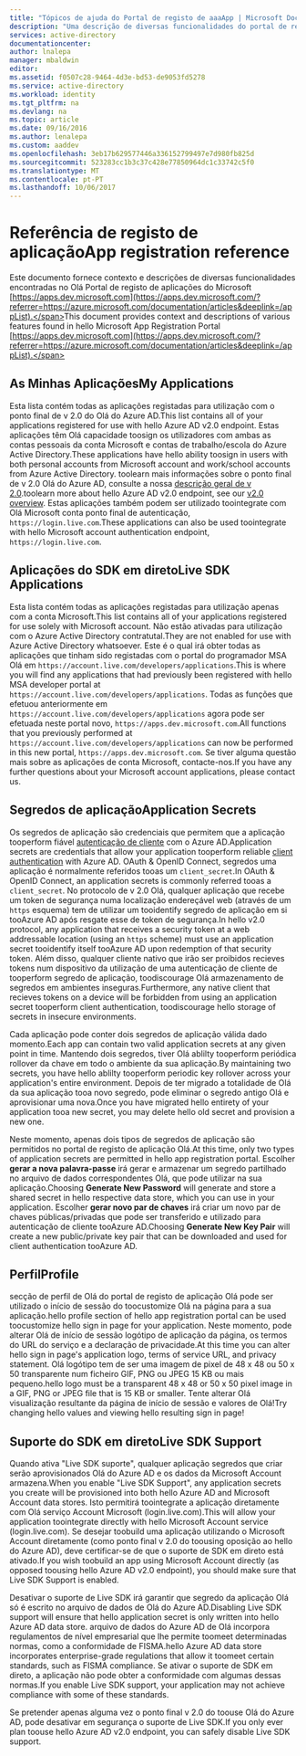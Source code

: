 ```yaml
---
title: "Tópicos de ajuda do Portal de registo de aaaApp | Microsoft Docs"
description: "Uma descrição de diversas funcionalidades do portal de registo de aplicação do Olá Microsoft."
services: active-directory
documentationcenter: 
author: lnalepa
manager: mbaldwin
editor: 
ms.assetid: f0507c28-9464-4d3e-bd53-de9053fd5278
ms.service: active-directory
ms.workload: identity
ms.tgt_pltfrm: na
ms.devlang: na
ms.topic: article
ms.date: 09/16/2016
ms.author: lenalepa
ms.custom: aaddev
ms.openlocfilehash: 3eb17b629577446a336152799497e7d980fb825d
ms.sourcegitcommit: 523283cc1b3c37c428e77850964dc1c33742c5f0
ms.translationtype: MT
ms.contentlocale: pt-PT
ms.lasthandoff: 10/06/2017
---
```

# <a name="app-registration-reference"></a><span data-ttu-id="fac64-103">Referência de registo de aplicação</span><span class="sxs-lookup"><span data-stu-id="fac64-103">App registration reference</span></span>
<span data-ttu-id="fac64-104">Este documento fornece contexto e descrições de diversas funcionalidades encontradas no Olá Portal de registo de aplicações do Microsoft [https://apps.dev.microsoft.com](https://apps.dev.microsoft.com/?referrer=https://azure.microsoft.com/documentation/articles&deeplink=/appList).</span><span class="sxs-lookup"><span data-stu-id="fac64-104">This document provides context and descriptions of various features found in hello Microsoft App Registration Portal [https://apps.dev.microsoft.com](https://apps.dev.microsoft.com/?referrer=https://azure.microsoft.com/documentation/articles&deeplink=/appList).</span></span>

## <a name="my-applications"></a><span data-ttu-id="fac64-105">As Minhas Aplicações</span><span class="sxs-lookup"><span data-stu-id="fac64-105">My Applications</span></span>
<span data-ttu-id="fac64-106">Esta lista contém todas as aplicações registadas para utilização com o ponto final de v 2.0 do Olá do Azure AD.</span><span class="sxs-lookup"><span data-stu-id="fac64-106">This list contains all of your applications registered for use with hello Azure AD v2.0 endpoint.</span></span>  <span data-ttu-id="fac64-107">Estas aplicações têm Olá capacidade toosign os utilizadores com ambas as contas pessoais da conta Microsoft e contas de trabalho/escola do Azure Active Directory.</span><span class="sxs-lookup"><span data-stu-id="fac64-107">These applications have hello ability toosign in users with both personal accounts from Microsoft account and work/school accounts from Azure Active Directory.</span></span>  <span data-ttu-id="fac64-108">toolearn mais informações sobre o ponto final de v 2.0 Olá do Azure AD, consulte a nossa [descrição geral de v 2.0](active-directory-appmodel-v2-overview.md).</span><span class="sxs-lookup"><span data-stu-id="fac64-108">toolearn more about hello Azure AD v2.0 endpoint, see our [v2.0 overview](active-directory-appmodel-v2-overview.md).</span></span>  <span data-ttu-id="fac64-109">Estas aplicações também podem ser utilizado toointegrate com Olá Microsoft conta ponto final de autenticação, `https://login.live.com`.</span><span class="sxs-lookup"><span data-stu-id="fac64-109">These applications can also be used toointegrate with hello Microsoft account authentication endpoint, `https://login.live.com`.</span></span>

## <a name="live-sdk-applications"></a><span data-ttu-id="fac64-110">Aplicações do SDK em direto</span><span class="sxs-lookup"><span data-stu-id="fac64-110">Live SDK Applications</span></span>
<span data-ttu-id="fac64-111">Esta lista contém todas as aplicações registadas para utilização apenas com a conta Microsoft.</span><span class="sxs-lookup"><span data-stu-id="fac64-111">This list contains all of your applications registered for use solely with Microsoft account.</span></span>  <span data-ttu-id="fac64-112">Não estão ativadas para utilização com o Azure Active Directory contratutal.</span><span class="sxs-lookup"><span data-stu-id="fac64-112">They are not enabled for use with Azure Active Directory whatsoever.</span></span>  <span data-ttu-id="fac64-113">Este é o qual irá obter todas as aplicações que tinham sido registadas com o portal do programador MSA Olá em `https://account.live.com/developers/applications`.</span><span class="sxs-lookup"><span data-stu-id="fac64-113">This is where you will find any applications that had previously been registered with hello MSA developer portal at `https://account.live.com/developers/applications`.</span></span>  <span data-ttu-id="fac64-114">Todas as funções que efetuou anteriormente em `https://account.live.com/developers/applications` agora pode ser efetuada neste portal novo, `https://apps.dev.microsoft.com`.</span><span class="sxs-lookup"><span data-stu-id="fac64-114">All functions that you previously performed at `https://account.live.com/developers/applications` can now be performed in this new portal, `https://apps.dev.microsoft.com`.</span></span>  <span data-ttu-id="fac64-115">Se tiver alguma questão mais sobre as aplicações de conta Microsoft, contacte-nos.</span><span class="sxs-lookup"><span data-stu-id="fac64-115">If you have any further questions about your Microsoft account applications, please contact us.</span></span>

## <a name="application-secrets"></a><span data-ttu-id="fac64-116">Segredos de aplicação</span><span class="sxs-lookup"><span data-stu-id="fac64-116">Application Secrets</span></span>
<span data-ttu-id="fac64-117">Os segredos de aplicação são credenciais que permitem que a aplicação tooperform fiável [autenticação de cliente](http://tools.ietf.org/html/rfc6749#section-2.3) com o Azure AD.</span><span class="sxs-lookup"><span data-stu-id="fac64-117">Application secrets are credentials that allow your application tooperform reliable [client authentication](http://tools.ietf.org/html/rfc6749#section-2.3) with Azure AD.</span></span>  <span data-ttu-id="fac64-118">OAuth & OpenID Connect, segredos uma aplicação é normalmente referidos tooas um `client_secret`.</span><span class="sxs-lookup"><span data-stu-id="fac64-118">In OAuth & OpenID Connect, an application secrets is commonly referred tooas a `client_secret`.</span></span>  <span data-ttu-id="fac64-119">No protocolo de v 2.0 Olá, qualquer aplicação que recebe um token de segurança numa localização endereçável web (através de um `https` esquema) tem de utilizar um tooidentify segredo de aplicação em si tooAzure AD após resgate esse de token de segurança.</span><span class="sxs-lookup"><span data-stu-id="fac64-119">In hello v2.0 protocol, any application that receives a security token at a web addressable location (using an `https` scheme) must use an application secret tooidentify itself tooAzure AD upon redemption of that security token.</span></span>  <span data-ttu-id="fac64-120">Além disso, qualquer cliente nativo que irão ser proibidos recieves tokens num dispositivo da utilização de uma autenticação de cliente de tooperform segredo de aplicação, toodiscourage Olá armazenamento de segredos em ambientes inseguras.</span><span class="sxs-lookup"><span data-stu-id="fac64-120">Furthermore, any native client that recieves tokens on a device will be forbidden from using an application secret tooperform client authentication, toodiscourage hello storage of secrets in insecure environments.</span></span>

<span data-ttu-id="fac64-121">Cada aplicação pode conter dois segredos de aplicação válida dado momento.</span><span class="sxs-lookup"><span data-stu-id="fac64-121">Each app can contain two valid application secrets at any given point in time.</span></span>  <span data-ttu-id="fac64-122">Mantendo dois segredos, tiver Olá ablilty tooperform periódica rollover da chave em todo o ambiente da sua aplicação.</span><span class="sxs-lookup"><span data-stu-id="fac64-122">By maintaining two secrets, you have hello ablilty tooperform periodic key rollover across your application's entire environment.</span></span>  <span data-ttu-id="fac64-123">Depois de ter migrado a totalidade de Olá da sua aplicação tooa novo segredo, pode eliminar o segredo antigo Olá e aprovisionar uma nova.</span><span class="sxs-lookup"><span data-stu-id="fac64-123">Once you have migrated hello entirety of your application tooa new secret, you may delete hello old secret and provision a new one.</span></span>

<span data-ttu-id="fac64-124">Neste momento, apenas dois tipos de segredos de aplicação são permitidos no portal de registo de aplicação Olá.</span><span class="sxs-lookup"><span data-stu-id="fac64-124">At this time, only two types of application secrets are permitted in hello app registration portal.</span></span>  <span data-ttu-id="fac64-125">Escolher **gerar a nova palavra-passe** irá gerar e armazenar um segredo partilhado no arquivo de dados correspondentes Olá, que pode utilizar na sua aplicação.</span><span class="sxs-lookup"><span data-stu-id="fac64-125">Choosing **Generate New Password** will generate and store a shared secret in hello respective data store, which you can use in your application.</span></span>  <span data-ttu-id="fac64-126">Escolher **gerar novo par de chaves** irá criar um novo par de chaves públicas/privadas que pode ser transferido e utilizado para autenticação de cliente tooAzure AD.</span><span class="sxs-lookup"><span data-stu-id="fac64-126">Choosing **Generate New Key Pair** will create a new public/private key pair that can be downloaded and used for client authentication tooAzure AD.</span></span>

## <a name="profile"></a><span data-ttu-id="fac64-127">Perfil</span><span class="sxs-lookup"><span data-stu-id="fac64-127">Profile</span></span>
<span data-ttu-id="fac64-128">secção de perfil de Olá do portal de registo de aplicação Olá pode ser utilizado o início de sessão do toocustomize Olá na página para a sua aplicação.</span><span class="sxs-lookup"><span data-stu-id="fac64-128">hello profile section of hello app registration portal can be used toocustomize hello sign in page for your application.</span></span>  <span data-ttu-id="fac64-129">Neste momento, pode alterar Olá de início de sessão logótipo de aplicação da página, os termos do URL do serviço e a declaração de privacidade.</span><span class="sxs-lookup"><span data-stu-id="fac64-129">At this time you can alter hello sign in page's application logo, terms of service URL, and privacy statement.</span></span>  <span data-ttu-id="fac64-130">Olá logótipo tem de ser uma imagem de pixel de 48 x 48 ou 50 x 50 transparente num ficheiro GIF, PNG ou JPEG 15 KB ou mais pequeno.</span><span class="sxs-lookup"><span data-stu-id="fac64-130">hello logo must be a transparent 48 x 48 or 50 x 50 pixel image in a GIF, PNG or JPEG file that is 15 KB or smaller.</span></span>  <span data-ttu-id="fac64-131">Tente alterar Olá visualização resultante da página de início de sessão e valores de Olá!</span><span class="sxs-lookup"><span data-stu-id="fac64-131">Try changing hello values and viewing hello resulting sign in page!</span></span>

## <a name="live-sdk-support"></a><span data-ttu-id="fac64-132">Suporte do SDK em direto</span><span class="sxs-lookup"><span data-stu-id="fac64-132">Live SDK Support</span></span>
<span data-ttu-id="fac64-133">Quando ativa "Live SDK suporte", qualquer aplicação segredos que criar serão aprovisionados Olá do Azure AD e os dados da Microsoft Account armazena.</span><span class="sxs-lookup"><span data-stu-id="fac64-133">When you enable "Live SDK Support", any application secrets you create will be provisioned into both hello Azure AD and Microsoft Account data stores.</span></span>  <span data-ttu-id="fac64-134">Isto permitirá toointegrate a aplicação diretamente com Olá serviço Account Microsoft (login.live.com).</span><span class="sxs-lookup"><span data-stu-id="fac64-134">This will allow your application toointegrate directly with hello Microsoft Account service (login.live.com).</span></span>  <span data-ttu-id="fac64-135">Se desejar toobuild uma aplicação utilizando o Microsoft Account diretamente (como ponto final v 2.0 do toousing oposição ao hello do Azure AD), deve certificar-se de que o suporte de SDK em direto está ativado.</span><span class="sxs-lookup"><span data-stu-id="fac64-135">If you wish toobuild an app using Microsoft Account directly (as opposed toousing hello Azure AD v2.0 endpoint), you should make sure that Live SDK Support is enabled.</span></span>

<span data-ttu-id="fac64-136">Desativar o suporte de Live SDK irá garantir que segredo da aplicação Olá só é escrito no arquivo de dados de Olá do Azure AD.</span><span class="sxs-lookup"><span data-stu-id="fac64-136">Disabling Live SDK support will ensure that hello application secret is only written into hello Azure AD data store.</span></span>  <span data-ttu-id="fac64-137">arquivo de dados do Azure AD de Olá incorpora regulamentos de nível empresarial que lhe permite toomeet determinadas normas, como a conformidade de FISMA.</span><span class="sxs-lookup"><span data-stu-id="fac64-137">hello Azure AD data store incorporates enterprise-grade regulations that allow it toomeet certain standards, such as FISMA compliance.</span></span>  <span data-ttu-id="fac64-138">Se ativar o suporte de SDK em direto, a aplicação não pode obter a conformidade com algumas dessas normas.</span><span class="sxs-lookup"><span data-stu-id="fac64-138">If you enable Live SDK support, your application may not achieve compliance with some of these standards.</span></span>

<span data-ttu-id="fac64-139">Se pretender apenas alguma vez o ponto final v 2.0 do toouse Olá do Azure AD, pode desativar em segurança o suporte de Live SDK.</span><span class="sxs-lookup"><span data-stu-id="fac64-139">If you only ever plan toouse hello Azure AD v2.0 endpoint, you can safely disable Live SDK support.</span></span>

